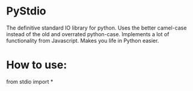 # PyStdio

The definitive standard IO library for python.
Uses the better camel-case instead of the old and overrated python-case.
Implements a lot of functionality from Javascript.
Makes you life in Python easier.

# How to use:
from stdio import *
